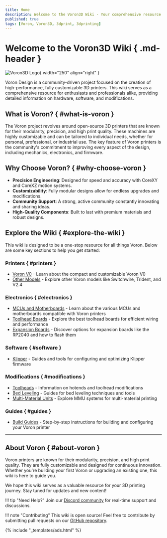 ```yaml
---
title: Home
description: Welcome to the Voron3D Wiki - Your comprehensive resource for Voron 3D printers
published: true
tags: [Voron, Voron3D, 3dprint, 3dprinting]
---
```


# Welcome to the Voron3D Wiki { .md-header }

![Voron3D Logo](../assets/VoronLogo.png){ width="250" align="right" }

Voron Design is a community-driven project focused on the creation of high-performance, fully customizable 3D printers. This wiki serves as a comprehensive resource for enthusiasts and professionals alike, providing detailed information on hardware, software, and modifications.

## What is Voron? { #what-is-voron }

The Voron project revolves around open-source 3D printers that are known for their modularity, precision, and high print quality. These machines are highly customizable and can be tailored to individual needs, whether for personal, professional, or industrial use. The key feature of Voron printers is the community's commitment to improving every aspect of the design, including mechanics, electronics, and firmware.

## Why Choose Voron? { #why-choose-voron }

- **Precision Engineering**: Designed for speed and accuracy with CoreXY and CoreXZ motion systems.
- **Customizability**: Fully modular designs allow for endless upgrades and modifications.
- **Community Support**: A strong, active community constantly innovating and sharing ideas.
- **High-Quality Components**: Built to last with premium materials and robust designs.

## Explore the Wiki { #explore-the-wiki }

This wiki is designed to be a one-stop resource for all things Voron. Below are some key sections to help you get started:

### Printers { #printers }

- [Voron V0](printers/v0.md) - Learn about the compact and customizable Voron V0
- [Other Models](printers/v2-4.md) - Explore other Voron models like Switchwire, Trident, and V2.4

### Electronics { #electronics }

- [MCUs and Motherboards](electronics/mcu/mcu.md) - Learn about the various MCUs and motherboards compatible with Voron printers
- [Toolhead Boards](electronics/toolhead-boards/toolhead-boards.md) - Explore the best toolhead boards for efficient wiring and performance
- [Expansion Boards](electronics/rp2040.md) - Discover options for expansion boards like the RP2040 and how to flash them

### Software { #software }

- [Klipper](software/klipper.md) - Guides and tools for configuring and optimizing Klipper firmware

### Modifications { #modifications }

- [Toolheads](toolheads/toolhead-home.md) - Information on hotends and toolhead modifications
- [Bed Leveling](bedleveling/bed-leveling.md) - Guides for bed leveling techniques and tools
- [Multi-Material Units](MMUs/MMU-home.md) - Explore MMU systems for multi-material printing

### Guides { #guides }

- [Build Guides](guides/guides-home.md) - Step-by-step instructions for building and configuring your Voron printer

---

## About Voron { #about-voron }

Voron printers are known for their modularity, precision, and high print quality. They are fully customizable and designed for continuous innovation. Whether you're building your first Voron or upgrading an existing one, this wiki is here to guide you.

We hope this wiki serves as a valuable resource for your 3D printing journey. Stay tuned for updates and new content!

!!! tip "Need Help?"
    Join our [Discord community](https://discord.gg/voron) for real-time support and discussions.

!!! note "Contributing"
    This wiki is open source! Feel free to contribute by submitting pull requests on our [GitHub repository](https://github.com/VoronDesign/VoronUsers).

{% include "_templates/ads.html" %}

